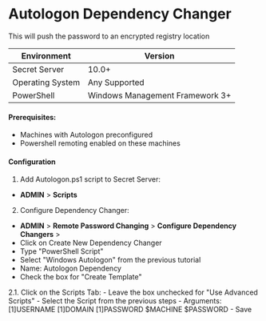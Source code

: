 Autologon Dependency Changer
====================

This will push the password to an encrypted registry location


| Environment | Version |
| ------ | ------ |
| Secret Server | 10.0+ |
| Operating System | Any Supported |
| PowerShell | Windows Management Framework 3+ |

#### Prerequisites: 
- Machines with Autologon preconfigured
- Powershell remoting enabled on these machines

#### Configuration

1. Add Autologon.ps1 script to Secret Server:
 - **ADMIN** > **Scripts**
 
2. Configure Dependency Changer: 
 - **ADMIN** > **Remote Password Changing** > **Configure Dependency Changers** >
 - Click on Create New Dependency Changer
 - Type "PowerShell Script"
 - Select "Windows Autologon" from the previous tutorial
 - Name: Autologon Dependency
 - Check the box for "Create Template"

2.1. Click on the Scripts Tab:
    - Leave the box unchecked for "Use Advanced Scripts"
    - Select the Script from the previous steps
    - Arguments: $[1]$USERNAME $[1]$DOMAIN $[1]$PASSWORD $MACHINE $PASSWORD
    - Save
